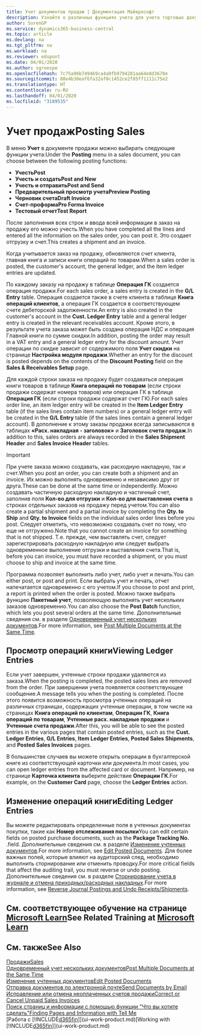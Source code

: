 ```yaml
---
title: Учет документов продаж | Документация Майкрософт
description: Узнайте о различных функциях учета для учета торговых документов, а также о том, как можно обновлять учтенные документы.
author: SorenGP
ms.service: dynamics365-business-central
ms.topic: article
ms.devlang: na
ms.tgt_pltfrm: na
ms.workload: na
ms.reviewer: edupont
ms.date: 04/01/2020
ms.author: sgroespe
ms.openlocfilehash: 7c75a96b749469ca4a9fb9794281aa64e8d3678e
ms.sourcegitcommit: 88e4b30eaf6fa32af0c1452ce2f85ff1111c75e2
ms.translationtype: HT
ms.contentlocale: ru-RU
ms.lasthandoff: 04/01/2020
ms.locfileid: "3189535"
---
```

# <a name="posting-sales"></a><span data-ttu-id="7d3d9-103">Учет продаж</span><span class="sxs-lookup"><span data-stu-id="7d3d9-103">Posting Sales</span></span>
<span data-ttu-id="7d3d9-104">В меню **Учет** в документе продажи можно выбирать следующие функции учета:</span><span class="sxs-lookup"><span data-stu-id="7d3d9-104">Under the **Posting** menu in a sales document, you can choose between the following posting functions:</span></span>

* <span data-ttu-id="7d3d9-105">**Учесть**</span><span class="sxs-lookup"><span data-stu-id="7d3d9-105">**Post**</span></span>
* <span data-ttu-id="7d3d9-106">**Учесть и создать**</span><span class="sxs-lookup"><span data-stu-id="7d3d9-106">**Post and New**</span></span>
* <span data-ttu-id="7d3d9-107">**Учесть и отправить**</span><span class="sxs-lookup"><span data-stu-id="7d3d9-107">**Post and Send**</span></span>
* <span data-ttu-id="7d3d9-108">**Предварительный просмотр учета**</span><span class="sxs-lookup"><span data-stu-id="7d3d9-108">**Preview Posting**</span></span>
* <span data-ttu-id="7d3d9-109">**Черновик счета**</span><span class="sxs-lookup"><span data-stu-id="7d3d9-109">**Draft Invoice**</span></span>
* <span data-ttu-id="7d3d9-110">**Счет-проформа**</span><span class="sxs-lookup"><span data-stu-id="7d3d9-110">**Pro Forma Invoice**</span></span>
* <span data-ttu-id="7d3d9-111">**Тестовый отчет**</span><span class="sxs-lookup"><span data-stu-id="7d3d9-111">**Test Report**</span></span>

<span data-ttu-id="7d3d9-112">После заполнения всех строк и ввода всей информации в заказ на продажу его можно учесть.</span><span class="sxs-lookup"><span data-stu-id="7d3d9-112">When you have completed all the lines and entered all the information on the sales order, you can post it.</span></span> <span data-ttu-id="7d3d9-113">Это создает отгрузку и счет.</span><span class="sxs-lookup"><span data-stu-id="7d3d9-113">This creates a shipment and an invoice.</span></span>

<span data-ttu-id="7d3d9-114">Когда учитывается заказ на продажу, обновляются счет клиента, главная книга и записи книги операций по товарам.</span><span class="sxs-lookup"><span data-stu-id="7d3d9-114">When a sales order is posted, the customer's account, the general ledger, and the item ledger entries are updated.</span></span>

<span data-ttu-id="7d3d9-115">По каждому заказу на продажу в таблице **Операция ГК** создается операция продажи.</span><span class="sxs-lookup"><span data-stu-id="7d3d9-115">For each sales order, a sales entry is created in the **G/L Entry** table.</span></span> <span data-ttu-id="7d3d9-116">Операция создается также в счете клиента в таблице **Книга операций клиентов**, а операция ГК создается в соответствующем счете дебеторской задолженности.</span><span class="sxs-lookup"><span data-stu-id="7d3d9-116">An entry is also created in the customer's account in the **Cust. Ledger Entry** table and a general ledger entry is created in the relevant receivables account.</span></span> <span data-ttu-id="7d3d9-117">Кроме этого, в результате учета заказа может быть создана операция НДС и операция Главной книги по сумме скидки.</span><span class="sxs-lookup"><span data-stu-id="7d3d9-117">In addition, posting the order may result in a VAT entry and a general ledger entry for the discount amount.</span></span> <span data-ttu-id="7d3d9-118">Учет операции по скидке зависит от содержимого поля **Учет скидки** на странице **Настройка модуля продажи**.</span><span class="sxs-lookup"><span data-stu-id="7d3d9-118">Whether an entry for the discount is posted depends on the contents of the **Discount Posting** field on the **Sales & Receivables Setup** page.</span></span>

<span data-ttu-id="7d3d9-119">Для каждой строки заказа на продажу будет создаваться операция книги товаров в таблице **Книга операций по товарам** (если строки продажи содержат номера товаров) или операция ГК в таблице **Операция ГК** (если строки продажи содержат счет ГК).</span><span class="sxs-lookup"><span data-stu-id="7d3d9-119">For each sales order line, an item ledger entry will be created in the **Item Ledger Entry** table (if the sales lines contain item numbers) or a general ledger entry will be created in the **G/L Entry** table (if the sales lines contain a general ledger account).</span></span> <span data-ttu-id="7d3d9-120">В дополнение к этому заказы продажи всегда записываются в таблицах **«Расх. накладная - заголовок»** и **Заголовок счета продаж**.</span><span class="sxs-lookup"><span data-stu-id="7d3d9-120">In addition to this, sales orders are always recorded in the **Sales Shipment Header** and **Sales Invoice Header** tables.</span></span>

> [!IMPORTANT]  
>   <span data-ttu-id="7d3d9-121">При учете заказа можно создавать, как расходную накладную, так и счет.</span><span class="sxs-lookup"><span data-stu-id="7d3d9-121">When you post an order, you can create both a shipment and an invoice.</span></span> <span data-ttu-id="7d3d9-122">Их можно выполнять одновременно и независимо друг от друга.</span><span class="sxs-lookup"><span data-stu-id="7d3d9-122">These can be done at the same time or independently.</span></span> <span data-ttu-id="7d3d9-123">Можно создавать частичную расходную накладную и частичный счет, заполнив поля **Кол-во для отгрузки** и **Кол-во для выставления счета** в строках отдельных заказов на продажу перед учетом.</span><span class="sxs-lookup"><span data-stu-id="7d3d9-123">You can also create a partial shipment and a partial invoice by completing the **Qty. to Ship** and **Qty. to Invoice** fields on the individual sales order lines before you post.</span></span> <span data-ttu-id="7d3d9-124">Следует отметить, что невозможно создавать счет по тому, что еще не отгружено.</span><span class="sxs-lookup"><span data-stu-id="7d3d9-124">Note that you cannot create an invoice for something that is not shipped.</span></span> <span data-ttu-id="7d3d9-125">Т.е. прежде, чем выставлять счет, следует зарегистрировать расходную накладную или следует выбрать одновременное выполнение отгрузки и выставления счета.</span><span class="sxs-lookup"><span data-stu-id="7d3d9-125">That is, before you can invoice, you must have recorded a shipment, or you must choose to ship and invoice at the same time.</span></span>

<span data-ttu-id="7d3d9-126">Программа позволяет выполнить либо учет, либо учет и печать.</span><span class="sxs-lookup"><span data-stu-id="7d3d9-126">You can either post, or post and print.</span></span> <span data-ttu-id="7d3d9-127">Если выбрать учет и печать, отчет напечатается одновременно с его учетом.</span><span class="sxs-lookup"><span data-stu-id="7d3d9-127">If you choose to post and print, a report is printed when the order is posted.</span></span> <span data-ttu-id="7d3d9-128">Можно также выбрать функцию **Пакетный учет**, позволяющую выполнять учет нескольких заказов одновременно.</span><span class="sxs-lookup"><span data-stu-id="7d3d9-128">You can also choose the **Post Batch** function, which lets you post several orders at the same time.</span></span> <span data-ttu-id="7d3d9-129">Дополнительные сведения см. в разделе [Одновременный учет нескольких документов](ui-batch-posting.md).</span><span class="sxs-lookup"><span data-stu-id="7d3d9-129">For more information, see [Post Multiple Documents at the Same Time](ui-batch-posting.md).</span></span>

## <a name="viewing-ledger-entries"></a><span data-ttu-id="7d3d9-130">Просмотр операций книги</span><span class="sxs-lookup"><span data-stu-id="7d3d9-130">Viewing Ledger Entries</span></span>
<span data-ttu-id="7d3d9-131">Если учет завершен, учтенные строки продажи удаляются из заказа.</span><span class="sxs-lookup"><span data-stu-id="7d3d9-131">When the posting is completed, the posted sales lines are removed from the order.</span></span> <span data-ttu-id="7d3d9-132">При завершении учета появляется соответствующее сообщение.</span><span class="sxs-lookup"><span data-stu-id="7d3d9-132">A message tells you when the posting is completed.</span></span> <span data-ttu-id="7d3d9-133">После этого появится возможность просмотра учтенных операций на различных страницах, содержащих учтенные операции, в том числе на страницах **Книга операций по клиентам**, **Операции ГК**, **Книга операций по товарам**, **Учтенные расх. накладные продажи** и **Учтенные счета продажи**.</span><span class="sxs-lookup"><span data-stu-id="7d3d9-133">After this, you will be able to see the posted entries in the various pages that contain posted entries, such as the **Cust. Ledger Entries**, **G/L Entries**, **Item Ledger Entries**, **Posted Sales Shipments**, and **Posted Sales Invoices** pages.</span></span>  

<span data-ttu-id="7d3d9-134">В большинстве случаев вы можете открыть операции в бухгалтерской книге из соответствующей карточки или документа.</span><span class="sxs-lookup"><span data-stu-id="7d3d9-134">In most cases, you can open ledger entries from the affected card or document.</span></span> <span data-ttu-id="7d3d9-135">Например, на странице **Карточка клиента** выберите действие **Операции ГК**.</span><span class="sxs-lookup"><span data-stu-id="7d3d9-135">For example, on the **Customer Card** page, choose the **Ledger Entries** action.</span></span>

## <a name="editing-ledger-entries"></a><span data-ttu-id="7d3d9-136">Изменение операций книги</span><span class="sxs-lookup"><span data-stu-id="7d3d9-136">Editing Ledger Entries</span></span>
<span data-ttu-id="7d3d9-137">Вы можете редактировать определенные поля в учтенных документах покупки, такие как **Номер отслеживания посылки**</span><span class="sxs-lookup"><span data-stu-id="7d3d9-137">You can edit certain fields on posted purchase documents, such as the **Package Tracking No.**</span></span> <span data-ttu-id="7d3d9-138">.</span><span class="sxs-lookup"><span data-stu-id="7d3d9-138">field.</span></span> <span data-ttu-id="7d3d9-139">Дополнительные сведения см. в разделе [Изменение учтенных документов](across-edit-posted-document.md).</span><span class="sxs-lookup"><span data-stu-id="7d3d9-139">For more information, see [Edit Posted Documents](across-edit-posted-document.md).</span></span> <span data-ttu-id="7d3d9-140">Для более важных полей, которые влияют на аудиторский след, необходимо выполнить сторнирование или отменить проводку.</span><span class="sxs-lookup"><span data-stu-id="7d3d9-140">For more critical fields that affect the auditing trail, you must reverse or undo posting.</span></span> <span data-ttu-id="7d3d9-141">Дополнительные сведения см. в разделе [Сторнирование учета в журнале и отмена приходных/расходных накладных](finance-how-reverse-journal-posting.md).</span><span class="sxs-lookup"><span data-stu-id="7d3d9-141">For more information, see [Reverse Journal Postings and Undo Receipts/Shipments](finance-how-reverse-journal-posting.md).</span></span>

## <a name="see-related-training-at-microsoft-learn"></a><span data-ttu-id="7d3d9-142">См. соответствующее обучение на странице [Microsoft Learn](/learn/modules/ship-invoice-items-dynamics-365-business-central/index)</span><span class="sxs-lookup"><span data-stu-id="7d3d9-142">See Related Training at [Microsoft Learn](/learn/modules/ship-invoice-items-dynamics-365-business-central/index)</span></span>

## <a name="see-also"></a><span data-ttu-id="7d3d9-143">См. также</span><span class="sxs-lookup"><span data-stu-id="7d3d9-143">See Also</span></span>
[<span data-ttu-id="7d3d9-144">Продажи</span><span class="sxs-lookup"><span data-stu-id="7d3d9-144">Sales</span></span>](sales-manage-sales.md)  
[<span data-ttu-id="7d3d9-145">Одновременный учет нескольких документов</span><span class="sxs-lookup"><span data-stu-id="7d3d9-145">Post Multiple Documents at the Same Time</span></span>](ui-batch-posting.md)  
[<span data-ttu-id="7d3d9-146">Изменение учтенных документов</span><span class="sxs-lookup"><span data-stu-id="7d3d9-146">Edit Posted Documents</span></span>](across-edit-posted-document.md)  
[<span data-ttu-id="7d3d9-147">Отправка документов по электронной почте</span><span class="sxs-lookup"><span data-stu-id="7d3d9-147">Send Documents by Email</span></span>](ui-how-send-documents-email.md)  
[<span data-ttu-id="7d3d9-148">Исправление или отмена неоплаченных счетов продажи</span><span class="sxs-lookup"><span data-stu-id="7d3d9-148">Correct or Cancel Unpaid Sales Invoices</span></span>](sales-how-correct-cancel-sales-invoice.md)  
[<span data-ttu-id="7d3d9-149">Поиск страниц и информации с помощью функции "Что вы хотите сделать"</span><span class="sxs-lookup"><span data-stu-id="7d3d9-149">Finding Pages and Information with Tell Me</span></span>](ui-search.md)  
<span data-ttu-id="7d3d9-150">[Работа с [!INCLUDE[d365fin](includes/d365fin_md.md)]](ui-work-product.md)</span><span class="sxs-lookup"><span data-stu-id="7d3d9-150">[Working with [!INCLUDE[d365fin](includes/d365fin_md.md)]](ui-work-product.md)</span></span>
